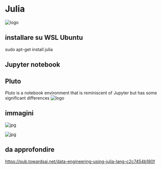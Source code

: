 # Julia

![logo](https://miro.medium.com/max/120/1*SLq9RlY_Ca-DNV2q0qnzuA.png)

## installare su WSL Ubuntu
  sudo apt-get install julia
  
## Jupyter notebook

## Pluto
Pluto is a notebook environment that is reminiscent of Jupyter but has some significant differences
![logo](https://miro.medium.com/max/225/1*AdhDNsNqXela8898n-XWNA.png)


## immagini

![jpg](https://miro.medium.com/max/600/0*9D8vdNMpXS2qBiyV.png)

![jpg](https://miro.medium.com/max/600/1*upHWHxpaORVXZgdjp325sw.png)

## da approfondire

https://pub.towardsai.net/data-engineering-using-julia-lang-c2c7454b180f
